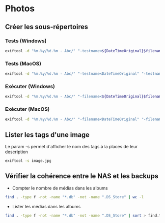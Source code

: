# Photos

## Créer les sous-répertoires

### Tests (Windows)

```bash
exiftool -d "%m.%y/%d.%m - Abc/" "-testname<${DateTimeOriginal}$filename" "-testname<${MediaCreateDate}$filename" *
```

### Tests (MacOS)

```bash
exiftool -d "%m.%y/%d.%m - Abc/" "-testname<DateTimeOriginal" "-testname<MediaCreateDate" *
```

### Exécuter (Windows)

```bash
exiftool -d "%m.%y/%d.%m - Abc/" "-filename<${DateTimeOriginal}$filename" "-filename<${MediaCreateDate}$filename" *
```

### Exécuter (MacOS)

```bash
exiftool -d "%m.%y/%d.%m - Abc/" "-filename<DateTimeOriginal" "-filename<MediaCreateDate" *
```

## Lister les tags d'une image

Le param -s permet d'afficher le nom des tags à la places de leur description

```bash
exiftool -s image.jpg
```

## Vérifier la cohérence entre le NAS et les backups

- Compter le nombre de médias dans les albums

```bash
find . -type f -not -name "*.db" -not -name ".DS_Store" | wc -l
```

- Lister les médias dans les albums

```bash
find . -type f -not -name "*.db" -not -name ".DS_Store" | sort > find.txt
```